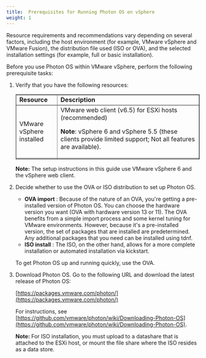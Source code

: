 ```yaml
---
title:  Prerequisites for Running Photon OS on vSphere
weight: 1
---
```


Resource requirements and recommendations vary depending on several factors, including the host environment (for example, VMware vSphere and VMware Fusion), the distribution file used (ISO or OVA), and the selected installation settings (for example, full or basic installation).

Before you use Photon OS within VMware vSphere, perform the following prerequisite tasks:

1. Verify that you have the following resources:

	<table style="height: 170px;" border="1" width="157" cellspacing="0" cellpadding="10">
	<tbody>
	<tr>
	<td><b>Resource</b></td>
	<td><b>Description</b></td>
	</tr>
	<tr>
	<td> VMware vSphere installed</td>
	<td>VMware web client (v6.5) for ESXi hosts (recommended) <p><b>Note</b>: vSphere 6 and vSphere 5.5 (these clients provide limited support; Not all features are available).</p></td>
	</tr>
	<tr>
	<td>Memory</td>
	<td>ESXi host with 2GB of free RAM (recommended)</td>
	</tr>
	<tr>
	<td>Storage</td>
	<td><b>Minimal Photon install</b>: ESXi host with at least 512MB of free space (minimum); <b>Full Photon install</b>: ESXi host with at least 4GB of free space (minimum); 16GB is recommended; 16GB recommended.</td>
	</tr>
	<tr>
	<td>Distribution File</td>
	<td>Photon OS ISO or OVA file downloaded from [https://packages.vmware.com/photon/](https://packages.vmware.com/photon/).</td>
	</tr>
	</tbody>
	</table>

    **Note:** The setup instructions in this guide use VMware vSphere 6 and the vSphere web client.

1. Decide whether to use the OVA or ISO distribution to set up Photon OS.

    - **OVA import** : Because of the nature of an OVA, you're getting a pre-installed version of Photon OS. You can choose the hardware version you want (OVA with hardware version 13 or 11). The OVA benefits from a simple import process and some kernel tuning for VMware environments. However, because it's a pre-installed version, the set of packages that are installed are predetermined. Any additional packages that you need can be installed using tdnf.
    - **ISO install** : The ISO, on the other hand, allows for a more complete installation or automated installation via kickstart.

    To get Photon OS up and running quickly, use the OVA.
    
1. Download Photon OS. Go to the following URL and download the latest release of Photon OS:

    [https://packages.vmware.com/photon/](https://packages.vmware.com/photon/)
    
    For instructions, see [https://github.com/vmware/photon/wiki/Downloading-Photon-OS](https://github.com/vmware/photon/wiki/Downloading-Photon-OS).
    
    **Note:** For ISO installation, you must upload to a datashare that is attached to the ESXi host, or mount the file share where the ISO resides as a data store.
